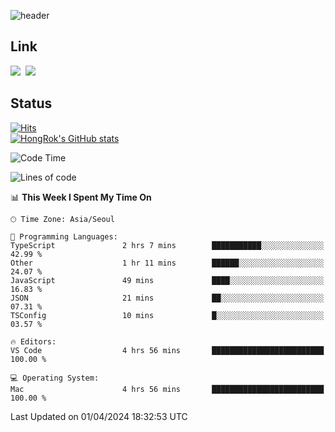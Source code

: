 ![header](https://capsule-render.vercel.app/api?type=waving&color=065ac9&height=300&section=header&text=HongRok%20K.&fontSize=80&animation=fadeIn&fontColor=FFFFFF&fontAlignY=45)

## Link
<a href="https://instagram.com/_hongrok"><img src="https://img.shields.io/badge/Instagram-E4405F?style=for-the-badge&logo=Instagram&logoColor=white"/></a>&nbsp;
<img src="https://img.shields.io/badge/HongRok @hlog2e-5865F2?style=for-the-badge&logo=Discord&logoColor=white"/>&nbsp;

## Status
[![Hits](https://hits.seeyoufarm.com/api/count/incr/badge.svg?url=https%3A%2F%2Fgithub.com%2Fhlog2e&count_bg=%2358CAFB&title_bg=%23555555&icon=&icon_color=%23E7E7E7&title=hits&edge_flat=false)](https://hits.seeyoufarm.com)<br/>
[![HongRok's GitHub stats](https://github-readme-stats.vercel.app/api?username=hlog2e)](https://github.com/anuraghazra/github-readme-stats)
<!--START_SECTION:waka-->
![Code Time](http://img.shields.io/badge/Code%20Time-542%20hrs%2017%20mins-blue)

![Lines of code](https://img.shields.io/badge/From%20Hello%20World%20I%27ve%20Written-492.1%20thousand%20lines%20of%20code-blue)

📊 **This Week I Spent My Time On** 

```text
🕑︎ Time Zone: Asia/Seoul

💬 Programming Languages: 
TypeScript               2 hrs 7 mins        ███████████░░░░░░░░░░░░░░   42.99 % 
Other                    1 hr 11 mins        ██████░░░░░░░░░░░░░░░░░░░   24.07 % 
JavaScript               49 mins             ████░░░░░░░░░░░░░░░░░░░░░   16.83 % 
JSON                     21 mins             ██░░░░░░░░░░░░░░░░░░░░░░░   07.31 % 
TSConfig                 10 mins             █░░░░░░░░░░░░░░░░░░░░░░░░   03.57 % 

🔥 Editors: 
VS Code                  4 hrs 56 mins       █████████████████████████   100.00 % 

💻 Operating System: 
Mac                      4 hrs 56 mins       █████████████████████████   100.00 % 
```


 Last Updated on 01/04/2024 18:32:53 UTC
<!--END_SECTION:waka-->
